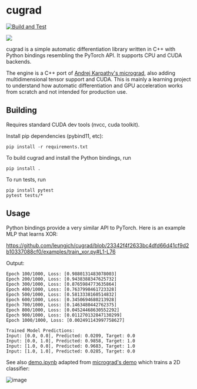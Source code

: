 # cugrad

[![Build and Test](https://github.com/leungjch/cugrad/actions/workflows/workflow.yml/badge.svg)](https://github.com/leungjch/cugrad/actions/workflows/workflow.yml)

![](examples/graphs/layer_compute_graph.png)

cugrad is a simple automatic differentiation library written in C++ with Python bindings resembling the PyTorch API. It supports CPU and CUDA backends.

The engine is a C++ port of [Andrej Karpathy's micrograd](https://github.com/karpathy/micrograd), also adding multidimensional tensor support and CUDA. This is mainly a learning project to understand how automatic differentiation and GPU acceleration works from scratch and not intended for production use.

## Building

Requires standard CUDA dev tools (nvcc, cuda toolkit). 

Install pip dependencies (pybind11, etc):
```
pip install -r requirements.txt
```

To build cugrad and install the Python bindings, run
```bash.
pip install .
```

To run tests, run
```bash.
pip install pytest
pytest tests/*
```

## Usage

Python bindings provide a very similar API to PyTorch. Here is an example MLP that learns XOR:

https://github.com/leungjch/cugrad/blob/23342f4f2633bc4dfd66d41cf9d2b10337088cf0/examples/train_xor.py#L1-L76

Output:
```
Epoch 100/1000, Loss: [0.9880131483078003]
Epoch 200/1000, Loss: [0.9438388347625732]
Epoch 300/1000, Loss: [0.8765984773635864]
Epoch 400/1000, Loss: [0.7637998461723328]
Epoch 500/1000, Loss: [0.5813338160514832]
Epoch 600/1000, Loss: [0.3450694680213928]
Epoch 700/1000, Loss: [0.1463480442762375]
Epoch 800/1000, Loss: [0.04524468630552292]
Epoch 900/1000, Loss: [0.011270132847130299]
Epoch 1000/1000, Loss: [0.002491143997758627]

Trained Model Predictions:
Input: [0.0, 0.0], Predicted: 0.0209, Target: 0.0
Input: [0.0, 1.0], Predicted: 0.9858, Target: 1.0
Input: [1.0, 0.0], Predicted: 0.9683, Target: 1.0
Input: [1.0, 1.0], Predicted: 0.0285, Target: 0.0
```

See also [demo.ipynb](https://github.com/leungjch/cugrad/blob/main/examples/demo.ipynb) adapted from [micrograd's demo](https://github.com/karpathy/micrograd/blob/master/demo.ipynb) which trains a 2D classifier:

![image](https://github.com/user-attachments/assets/5aaf034e-294b-403c-b3cc-d48ceae423f0)

